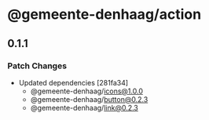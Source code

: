 # @gemeente-denhaag/action

## 0.1.1

### Patch Changes

- Updated dependencies [281fa34]
  - @gemeente-denhaag/icons@1.0.0
  - @gemeente-denhaag/button@0.2.3
  - @gemeente-denhaag/link@0.2.3
